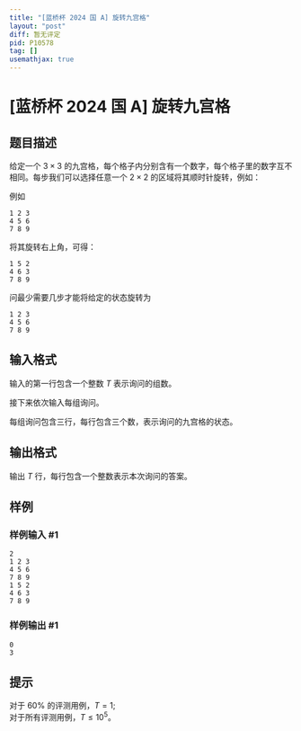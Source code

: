 ```yaml
---
title: "[蓝桥杯 2024 国 A] 旋转九宫格"
layout: "post"
diff: 暂无评定
pid: P10578
tag: []
usemathjax: true
---
```


# [蓝桥杯 2024 国 A] 旋转九宫格
## 题目描述

给定一个 $3\times 3$ 的九宫格，每个格子内分别含有一个数字，每个格子里的数字互不相同。每步我们可以选择任意一个 $2\times 2$ 的区域将其顺时针旋转，例如：

例如

```plain
1 2 3
4 5 6
7 8 9
```

将其旋转右上角，可得：

```plain
1 5 2
4 6 3
7 8 9
```

问最少需要几步才能将给定的状态旋转为

```plain
1 2 3
4 5 6
7 8 9
```
## 输入格式

输入的第一行包含一个整数 $T$ 表示询问的组数。

接下来依次输入每组询问。

每组询问包含三行，每行包含三个数，表示询问的九宫格的状态。
## 输出格式

输出 $T$ 行，每行包含一个整数表示本次询问的答案。
## 样例

### 样例输入 #1
```
2
1 2 3
4 5 6
7 8 9
1 5 2
4 6 3
7 8 9
```
### 样例输出 #1
```
0
3
```
## 提示

对于 $60\%$ 的评测用例，$T=1$;  
对于所有评测用例，$T\le 10^5$。

